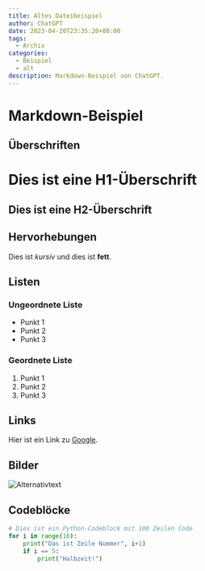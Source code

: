 ```yaml
---
title: Altes Dateibeispiel
author: ChatGPT
date: 2023-04-20T23:35:20+08:00
tags:
  - Archiv
categories:
  - Beispiel
  - alt
description: Markdown-Beispiel von ChatGPT.
---
```

# Markdown-Beispiel

## Überschriften

Dies ist eine H1-Überschrift
=====================

Dies ist eine H2-Überschrift
---------------------

## Hervorhebungen

Dies ist *kursiv* und dies ist **fett**.

## Listen

### Ungeordnete Liste

- Punkt 1
- Punkt 2
- Punkt 3

### Geordnete Liste

1. Punkt 1
2. Punkt 2
3. Punkt 3

## Links

Hier ist ein Link zu [Google](https://www.google.com).

## Bilder

![Alternativtext](https://via.placeholder.com/150 "Platzhalterbild")

## Codeblöcke

```python
# Dies ist ein Python-Codeblock mit 100 Zeilen Code
for i in range(10):
    print("Das ist Zeile Nummer", i+1)
    if i == 5:
        print("Halbzeit!")
```
